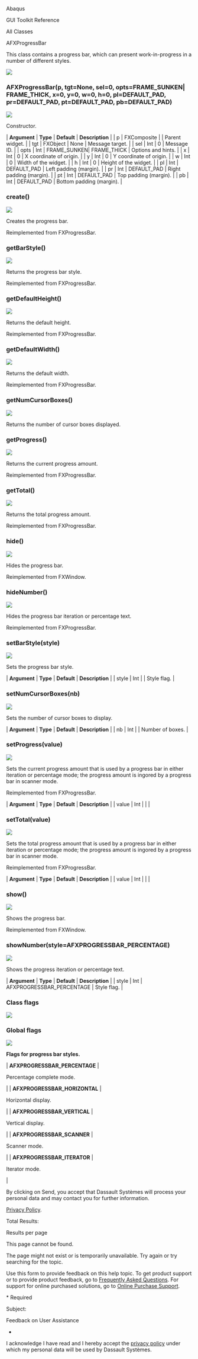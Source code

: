 Abaqus

GUI Toolkit Reference

All Classes

AFXProgressBar

This class contains a progress bar, which can present work-in-progress in a number of different styles.

![](https://help.3ds.com/2023/English/DSSIMULIA_Established/SIMACAERefImages/gui-afxprogressbar.png)

### AFXProgressBar(p, tgt=None, sel=0, opts=FRAME\_SUNKEN| FRAME\_THICK, x=0, y=0, w=0, h=0, pl=DEFAULT\_PAD, pr=DEFAULT\_PAD, pt=DEFAULT\_PAD, pb=DEFAULT\_PAD)  
![](https://help.3ds.com/2023/English/DSSIMULIA_Established/IconsReference/butix_top_wline.png)

Constructor.

| **Argument** | **Type** | **Default** | **Description** |
| p | FXComposite |   | Parent widget. |
| tgt | FXObject | None | Message target. |
| sel | Int | 0 | Message ID. |
| opts | Int | FRAME\_SUNKEN| FRAME\_THICK | Options and hints. |
| x | Int | 0 | X coordinate of origin. |
| y | Int | 0 | Y coordinate of origin. |
| w | Int | 0 | Width of the widget. |
| h | Int | 0 | Height of the widget. |
| pl | Int | DEFAULT_PAD | Left padding (margin). |
| pr | Int | DEFAULT_PAD | Right padding (margin). |
| pt | Int | DEFAULT_PAD | Top padding (margin). |
| pb | Int | DEFAULT_PAD | Bottom padding (margin). |

### create()  
![](https://help.3ds.com/2023/English/DSSIMULIA_Established/IconsReference/butix_top_wline.png)

Creates the progress bar.

Reimplemented from FXProgressBar.

### getBarStyle()  
![](https://help.3ds.com/2023/English/DSSIMULIA_Established/IconsReference/butix_top_wline.png)

Returns the progress bar style.

Reimplemented from FXProgressBar.

### getDefaultHeight()  
![](https://help.3ds.com/2023/English/DSSIMULIA_Established/IconsReference/butix_top_wline.png)

Returns the default height.

Reimplemented from FXProgressBar.

### getDefaultWidth()  
![](https://help.3ds.com/2023/English/DSSIMULIA_Established/IconsReference/butix_top_wline.png)

Returns the default width.

Reimplemented from FXProgressBar.

### getNumCursorBoxes()  
![](https://help.3ds.com/2023/English/DSSIMULIA_Established/IconsReference/butix_top_wline.png)

Returns the number of cursor boxes displayed.

### getProgress()  
![](https://help.3ds.com/2023/English/DSSIMULIA_Established/IconsReference/butix_top_wline.png)

Returns the current progress amount.

Reimplemented from FXProgressBar.

### getTotal()  
![](https://help.3ds.com/2023/English/DSSIMULIA_Established/IconsReference/butix_top_wline.png)

Returns the total progress amount.

Reimplemented from FXProgressBar.

### hide()  
![](https://help.3ds.com/2023/English/DSSIMULIA_Established/IconsReference/butix_top_wline.png)

Hides the progress bar.

Reimplemented from FXWindow.

### hideNumber()  
![](https://help.3ds.com/2023/English/DSSIMULIA_Established/IconsReference/butix_top_wline.png)

Hides the progress bar iteration or percentage text.

Reimplemented from FXProgressBar.

### setBarStyle(style)  
![](https://help.3ds.com/2023/English/DSSIMULIA_Established/IconsReference/butix_top_wline.png)

Sets the progress bar style.

| **Argument** | **Type** | **Default** | **Description** |
| style | Int |   | Style flag. |

### setNumCursorBoxes(nb)  
![](https://help.3ds.com/2023/English/DSSIMULIA_Established/IconsReference/butix_top_wline.png)

Sets the number of cursor boxes to display.

| **Argument** | **Type** | **Default** | **Description** |
| nb | Int |   | Number of boxes. |

### setProgress(value)  
![](https://help.3ds.com/2023/English/DSSIMULIA_Established/IconsReference/butix_top_wline.png)

Sets the current progress amount that is used by a progress bar in either iteration or percentage mode; the progress amount is ingored by a progress bar in scanner mode.

Reimplemented from FXProgressBar.

| **Argument** | **Type** | **Default** | **Description** |
| value | Int |   |   |

### setTotal(value)  
![](https://help.3ds.com/2023/English/DSSIMULIA_Established/IconsReference/butix_top_wline.png)

Sets the total progress amount that is used by a progress bar in either iteration or percentage mode; the progress amount is ingored by a progress bar in scanner mode.

Reimplemented from FXProgressBar.

| **Argument** | **Type** | **Default** | **Description** |
| value | Int |   |   |

### show()  
![](https://help.3ds.com/2023/English/DSSIMULIA_Established/IconsReference/butix_top_wline.png)

Shows the progress bar.

Reimplemented from FXWindow.

### showNumber(style=AFXPROGRESSBAR_PERCENTAGE)  
![](https://help.3ds.com/2023/English/DSSIMULIA_Established/IconsReference/butix_top_wline.png)

Shows the progress iteration or percentage text.

| **Argument** | **Type** | **Default** | **Description** |
| style | Int | AFXPROGRESSBAR_PERCENTAGE | Style flag. |

### Class flags  
![](https://help.3ds.com/2023/English/DSSIMULIA_Established/IconsReference/butix_top_wline.png)

### Global flags  
![](https://help.3ds.com/2023/English/DSSIMULIA_Established/IconsReference/butix_top_wline.png)


**Flags for progress bar styles.**

| **AFXPROGRESSBAR_PERCENTAGE** | 

Percentage complete mode.

 |
| **AFXPROGRESSBAR_HORIZONTAL** | 

Horizontal display.

 |
| **AFXPROGRESSBAR_VERTICAL** | 

Vertical display.

 |
| **AFXPROGRESSBAR_SCANNER** | 

Scanner mode.

 |
| **AFXPROGRESSBAR_ITERATOR** | 

Iterator mode.

 |

By clicking on Send, you accept that Dassault Systèmes will process your personal data and may contact you for further information.

[Privacy Policy](https://www.3ds.com/privacy-policy).

Total Results:

Results per page

This page cannot be found.

The page might not exist or is temporarily unavailable. Try again or try searching for the topic.

Use this form to provide feedback on this help topic. To get product support or to provide product feedback, go to [Frequently Asked Questions](https://3ds.one/PO). For support for online purchased solutions, go to [Online Purchase Support](https://3ds.one/Q8).

\* Required

Subject:

Feedback on User Assistance

*

I acknowledge I have read and I hereby accept the [privacy policy](https://www.3ds.com/privacy-policy) under which my personal data will be used by Dassault Systèmes.